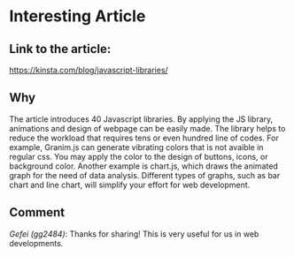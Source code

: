 # Interesting Article

## Link to the article:

https://kinsta.com/blog/javascript-libraries/

## Why

The article introduces 40 Javascript libraries. By applying the JS library, animations and design of webpage can be easily made. The library helps to reduce the workload that requires tens or even hundred line of codes. For example, Granim.js can generate vibrating colors that is not avaible in regular css. You may apply the color to the design of buttons, icons, or background color. Another example is chart.js, which draws the animated graph for the need of data analysis. Different types of graphs, such as bar chart and line chart, will simplify your effort for web development.

## Comment

*Gefei (gg2484)*: Thanks for sharing! This is very useful for us in web developments.
